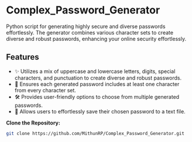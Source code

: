 # Complex_Password_Generator
Python script for generating highly secure and diverse passwords effortlessly.
The generator combines various character sets to create diverse and robust passwords, enhancing your online security effortlessly.

## Features

- ✨ Utilizes a mix of uppercase and lowercase letters, digits, special characters, and punctuation to create diverse and robust passwords.
- 🔐 Ensures each generated password includes at least one character from every character set.
- 🛠️ Provides user-friendly options to choose from multiple generated passwords.
- 💾 Allows users to effortlessly save their chosen password to a text file.

**Clone the Repository:**

   ```bash
   git clone https://github.com/MithunRP/Complex_Password_Generator.git
